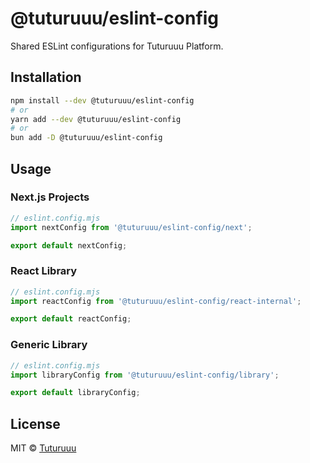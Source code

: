 # @tuturuuu/eslint-config

Shared ESLint configurations for Tuturuuu Platform.

## Installation

```bash
npm install --dev @tuturuuu/eslint-config
# or
yarn add --dev @tuturuuu/eslint-config
# or
bun add -D @tuturuuu/eslint-config
```

## Usage

### Next.js Projects

```js
// eslint.config.mjs
import nextConfig from '@tuturuuu/eslint-config/next';

export default nextConfig;
```

### React Library

```js
// eslint.config.mjs
import reactConfig from '@tuturuuu/eslint-config/react-internal';

export default reactConfig;
```

### Generic Library

```js
// eslint.config.mjs
import libraryConfig from '@tuturuuu/eslint-config/library';

export default libraryConfig;
```

## License

MIT © [Tuturuuu](https://github.com/rmit-nct)
